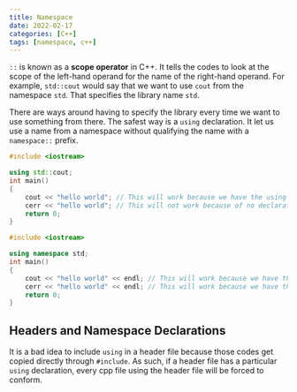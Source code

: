 ```yaml
---
title: Namespace
date: 2022-02-17
categories: [C++]
tags: [namespace, c++]
---
```


`::` is known as a **scope operator** in C++.
It tells the codes to look at the scope of the left-hand operand for the name of the right-hand operand. For example, `std::cout` would say that we want to use `cout` from the namespace `std`. That specifies the library name `std`.

There are ways around having to specify the library every time we want to use something from there. The safest way is a `using` declaration. It let us use a name from a namespace without qualifying the name with a `namespace::` prefix.

```cpp
#include <iostream>

using std::cout;
int main()
{
    cout << "hello world"; // This will work because we have the using declaration
    cerr << "hello world"; // This will not work because of no declaration
    return 0;
}
```

```cpp
#include <iostream>

using namespace std;
int main()
{
    cout << "hello world" << endl; // This will work because we have the using declaration
    cerr << "hello world" << endl; // This will work because we have the using declaration
    return 0;
}
```

## Headers and Namespace Declarations
It is a bad idea to include `using` in a header file because those codes get copied directly through `#include`. As such, if a header file has a particular `using` declaration, every cpp file using the header file will be forced to conform.
